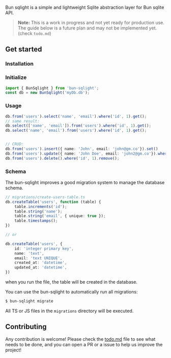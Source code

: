 
Bun sqlight is a simple and lightweight Sqlite abstraction layer for Bun sqlite API.

> **Note:** This is a work in progress and not yet ready for production use. The guide below is a future plan and may not be implemented yet. (check `todo.md`)

## Get started

### Installation

### Initialize

```ts
import { BunSqlight } from 'bun-sqlight';
const db = new BunSqlight('myDb.db');
```

### Usage

```ts
db.from('users').select('name', 'email').where('id', 1).get();
// same result:
db.select(['name', 'email']).from('users').where('id', 1).get();
db.select('name', 'email').from('users').where('id', 1).get();


// CRUD:
db.from('users').insert({ name: 'John', email: 'john@gm.co'}).set()
db.from('users').update({ name: 'John Doe', email: 'john2@gm.co'}).where('id', 1).set();
db.from('users').delete().where('id', 1).remove();
```

### Schema

The bun-sqlight improves a good migration system to manage the database schema.

```ts
// migrations/create-users-table.ts
db.createTable('users', function (table) {
    table.increments('id');
    table.string('name');
    table.string('email', { unique: true });
    table.timestamps();
})

// or 

db.createTable('users', {
    id: 'integer primary key',
    name: 'text',
    email: 'text UNIQUE',
    created_at: 'datetime',
    updated_at: 'datetime',
})
```

when you run the file, the table will be created in the database.

You can use the bun-sqlight to automatically run all migrations:

```bash
$ bun-sqlight migrate
```
All TS or JS files in the `migrations` directory will be executed.

## Contributing

Any contribution is welcome! Please check the [todo.md](todo.md) file to see what needs to be done, and you can open a PR or a issue to help us improve the project!